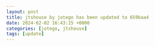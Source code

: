 ```yaml
---
layout: post
title: jtshouse by jotego has been updated to 659baa4
date: 2024-02-02 16:43:15 +0000
categories: [jotego, jtshouse]
tags: [update]
---
```


